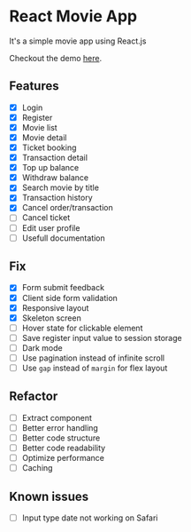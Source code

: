 # React Movie App

It's a simple movie app using React.js

Checkout the demo [here](https://seacinema.vercel.app/).

## Features

- [x] Login
- [x] Register
- [x] Movie list
- [x] Movie detail
- [x] Ticket booking
- [x] Transaction detail
- [x] Top up balance
- [x] Withdraw balance
- [x] Search movie by title
- [x] Transaction history
- [x] Cancel order/transaction
- [ ] Cancel ticket
- [ ] Edit user profile
- [ ] Usefull documentation

## Fix

- [x] Form submit feedback
- [x] Client side form validation
- [x] Responsive layout
- [x] Skeleton screen
- [ ] Hover state for clickable element
- [ ] Save register input value to session storage
- [ ] Dark mode
- [ ] Use pagination instead of infinite scroll
- [ ] Use `gap` instead of `margin` for flex layout

## Refactor

- [ ] Extract component
- [ ] Better error handling
- [ ] Better code structure
- [ ] Better code readability
- [ ] Optimize performance
- [ ] Caching

## Known issues

- [ ] Input type date not working on Safari
